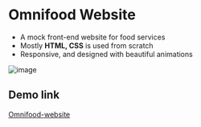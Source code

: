 ﻿# Omnifood Website
* A mock front-end website for food services
* Mostly __HTML, CSS__ is used from scratch
* Responsive, and designed with beautiful animations

![image](https://user-images.githubusercontent.com/76626095/123504960-0dc06980-d67a-11eb-80a3-b3b853c16ec5.png)


## Demo link

[Omnifood-website](https://omnifood-website-mansi.netlify.app)

